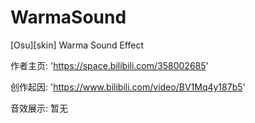 # WarmaSound
[Osu][skin] Warma Sound Effect


作者主页:
'https://space.bilibili.com/358002685'

创作起因:
'https://www.bilibili.com/video/BV1Mq4y187b5'

音效展示:
暂无
